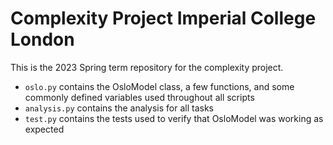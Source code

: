 # Complexity Project Imperial College London

This is the 2023 Spring term repository for the complexity project.

- `oslo.py` contains the OsloModel class, a few functions, and some commonly defined variables used throughout all scripts
- `analysis.py` contains the analysis for all tasks
- `test.py` contains the tests used to verify that OsloModel was working as expected
